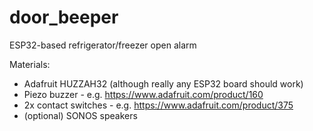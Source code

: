 # door_beeper
ESP32-based refrigerator/freezer open alarm

Materials:

* Adafruit HUZZAH32 (although really any ESP32 board should work)
* Piezo buzzer - e.g. https://www.adafruit.com/product/160
* 2x contact switches - e.g. https://www.adafruit.com/product/375
* (optional) SONOS speakers
